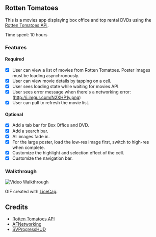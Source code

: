 ## Rotten Tomatoes

This is a movies app displaying box office and top rental DVDs using the [Rotten Tomatoes API](http://developer.rottentomatoes.com/docs/read/JSON).

Time spent: 10 hours

### Features

#### Required

- [X] User can view a list of movies from Rotten Tomatoes. Poster images must be loading asynchronously.
- [X] User can view movie details by tapping on a cell.
- [X] User sees loading state while waiting for movies API.
- [X] User sees error message when there's a networking error: (http://i.imgur.com/N2XHP1y.png)
- [X] User can pull to refresh the movie list.

#### Optional

- [X] Add a tab bar for Box Office and DVD.
- [X] Add a search bar.
- [X] All images fade in.
- [X] For the large poster, load the low-res image first, switch to high-res when complete.
- [X] Customize the highlight and selection effect of the cell.
- [X] Customize the navigation bar.

### Walkthrough

![Video Walkthrough](rotten_tomato_walkthrough.gif)

GIF created with [LiceCap](http://www.cockos.com/licecap/).

Credits
---------
* [Rotten Tomatoes API](http://developer.rottentomatoes.com/docs/read/JSON)
* [AFNetworking](https://github.com/AFNetworking/AFNetworking)
* [SVProgressHUD](http://samvermette.com/199)